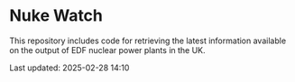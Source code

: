 # Nuke Watch

This repository includes code for retrieving the latest information available on the output of EDF nuclear power plants in the UK.

Last updated: 2025-02-28 14:10